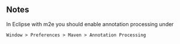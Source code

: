 Notes
-----

In Eclipse with m2e you should enable annotation processing under

    Window > Preferences > Maven > Annotation Processing

